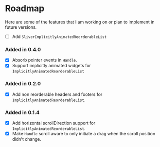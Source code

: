 # Roadmap

Here are some of the features that I am working on or plan to implement in future versions.

- [ ] Add `SliverImplicitlyAnimatedReorderableList`

### Added in 0.4.0

- [x] Absorb pointer events in `Handle`.
- [x] Support implicitly animated widgets for `ImplicitlyAnimatedReorderableList`

### Added in 0.2.0

- [x] Add non reorderable headers and footers for `ImplicitlyAnimatedReorderableList`.

### Added in 0.1.4

- [x] Add horizontal scrollDirection support for `ImplicitlyAnimatedReorderableList`.
- [x] Make `Handle` scroll aware to only initiate a drag when the scroll position didn't change.